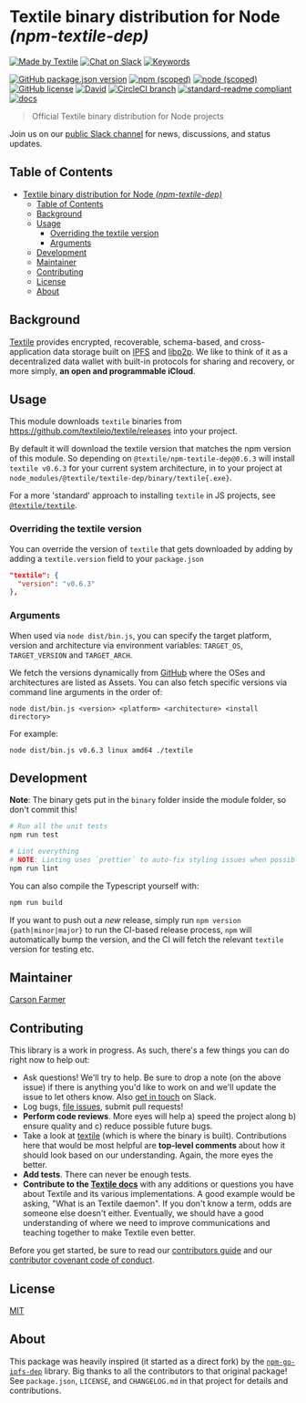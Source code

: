 # Textile binary distribution for Node _(npm-textile-dep)_

[![Made by Textile](https://img.shields.io/badge/made%20by-Textile-informational.svg?style=popout-square)](https://textile.io)
[![Chat on Slack](https://img.shields.io/badge/slack-slack.textile.io-informational.svg?style=popout-square)](https://slack.textile.io)
[![Keywords](https://img.shields.io/github/package-json/keywords/textileio/npm-textile-dep.svg?style=popout-square)](./package.json)

[![GitHub package.json version](https://img.shields.io/github/package-json/v/textileio/npm-textile-dep.svg?style=popout-square)](./package.json)
[![npm (scoped)](https://img.shields.io/npm/v/@textile/textile-dep.svg?style=popout-square)](https://www.npmjs.com/package/@textile/textile-dep)
[![node (scoped)](https://img.shields.io/node/v/@textile/textile-dep.svg?style=popout-square)](https://www.npmjs.com/package/@textile/textile-dep)
[![GitHub license](https://img.shields.io/github/license/textileio/npm-textile-dep.svg?style=popout-square)](./LICENSE)
[![David](https://img.shields.io/david/dev/textileio/npm-textile-dep.svg)](https://david-dm.org/textileio/npm-textile-dep)
[![CircleCI branch](https://img.shields.io/circleci/project/github/textileio/npm-textile-dep/master.svg?style=popout-square)](https://circleci.com/gh/textileio/npm-textile-dep)
[![standard-readme compliant](https://img.shields.io/badge/readme%20style-standard-brightgreen.svg?style=popout-square)](https://github.com/RichardLitt/standard-readme)
[![docs](https://img.shields.io/badge/docs-master-success.svg?style=popout-square)](https://textileio.github.io/npm-textile-dep/)

> Official Textile binary distribution for Node projects

Join us on our [public Slack channel](https://slack.textile.io/) for news, discussions, and status updates.

## Table of Contents

- [Textile binary distribution for Node _(npm-textile-dep)_](#textile-binary-distribution-for-node-npm-textile-dep)
  - [Table of Contents](#table-of-contents)
  - [Background](#background)
  - [Usage](#usage)
    - [Overriding the textile version](#overriding-the-textile-version)
    - [Arguments](#arguments)
  - [Development](#development)
  - [Maintainer](#maintainer)
  - [Contributing](#contributing)
  - [License](#license)
  - [About](#about)

## Background

[Textile](https://www.textile.io) provides encrypted, recoverable, schema-based, and cross-application data storage built on [IPFS](https://github.com/ipfs) and [libp2p](https://github.com/libp2p). We like to think of it as a decentralized data wallet with built-in protocols for sharing and recovery, or more simply, **an open and programmable iCloud**.

## Usage

This module downloads `textile` binaries from https://github.com/textileio/textile/releases into your project.

By default it will download the textile version that matches the npm version of this module. So depending on `@textile/npm-textile-dep@0.6.3` will install `textile v0.6.3` for your current system architecture, in to your project at `node_modules/@textile/textile-dep/binary/textile{.exe}`.

For a more 'standard' approach to installing `textile` in JS projects, see [`@textile/textile`](https://github.com/textileio/npm-textile).

### Overriding the textile version

You can override the version of `textile` that gets downloaded by adding by adding a `textile.version` field to your `package.json`

```json
"textile": {
  "version": "v0.6.3"
},
```

### Arguments

When used via `node dist/bin.js`, you can specify the target platform, version and architecture via environment variables: `TARGET_OS`, `TARGET_VERSION` and `TARGET_ARCH`.

We fetch the versions dynamically from [GitHub](https://github.com/textileio/textile/releases) where the OSes and architectures are listed as Assets. You can also fetch specific versions via command line arguments in the order of:

```
node dist/bin.js <version> <platform> <architecture> <install directory>
```
For example:
```
node dist/bin.js v0.6.3 linux amd64 ./textile
```

## Development

**Note**: The binary gets put in the `binary` folder inside the module folder, so don't commit this!

```sh
# Run all the unit tests
npm run test

# Lint everything
# NOTE: Linting uses `prettier` to auto-fix styling issues when possible
npm run lint
```

You can also compile the Typescript yourself with:

```sh
npm run build
```

If you want to push out a _new_ release, simply run `npm version {path|minor|major}` to run the CI-based release process, `npm` will automatically bump the version, and the CI will fetch the relevant `textile` version for testing etc.

## Maintainer

[Carson Farmer](https://github.com/carsonfarmer)

## Contributing

This library is a work in progress. As such, there's a few things you can do right now to help out:

  * Ask questions! We'll try to help. Be sure to drop a note (on the above issue) if there is anything you'd like to work on and we'll update the issue to let others know. Also [get in touch](https://slack.textile.io) on Slack.
  * Log bugs, [file issues](https://github.com/textileio/npm-textile-dep/issues), submit pull requests!
  * **Perform code reviews**. More eyes will help a) speed the project along b) ensure quality and c) reduce possible future bugs.
  * Take a look at [textile](https://github.com/textileio/textile) (which is where the binary is built). Contributions here that would be most helpful are **top-level comments** about how it should look based on our understanding. Again, the more eyes the better.
  * **Add tests**. There can never be enough tests.
  * **Contribute to the [Textile docs](https://github.com/textileio/docs)** with any additions or questions you have about Textile and its various implementations. A good example would be asking, "What is an Textile daemon". If you don't know a term, odds are someone else doesn't either. Eventually, we should have a good understanding of where we need to improve communications and teaching together to make Textile even better.

 Before you get started, be sure to read our [contributors guide](./CONTRIBUTING.md) and our [contributor covenant code of conduct](./CODE_OF_CONDUCT.md).

## License

[MIT](./LICENSE)

## About

This package was heavily inspired (it started as a direct fork) by the [`npm-go-ipfs-dep`](https://github.com/ipfs/npm-go-ipfs-dep) library. Big thanks to all the contributors to that original package! See `package.json`, `LICENSE`, and `CHANGELOG.md` in that project for details and contributions.

